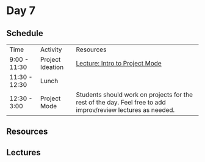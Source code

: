 # Day 7

## Schedule

<table>
    <tr>
        <td>Time</td>
        <td>Activity</td>
        <td>Resources</td>
    </tr>
    <tr>
        <td>9:00 - 11:30</td>
        <td>Project Ideation</td>
        <td>
            <a href="lectures/intro-to-project-mode">Lecture: Intro to Project Mode</a>
        </td>
    </tr>
    <tr>
        <td>11:30 - 12:30</td>
        <td>Lunch</td>
        <td>
        </td>
    </tr>
    <tr>
        <td>12:30 - 3:00</td>
        <td>Project Mode</td>
        <td>
            Students should work on projects for the rest of the day. Feel free to add improv/review lectures as needed. 
        </td>
    </tr>
</table>

## Resources

## Lectures
